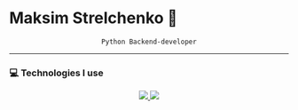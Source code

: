 # Maksim Strelchenko 👋

<div align="center">
  <code>Python Backend-developer</code>
</div>

---

### 💻 Technologies I use

<p align="center">
  <a href="https://skillicons.dev/">
    <img src="https://skillicons.dev/icons?i=py,django,flask,fastapi,html,css,js,figma,docker,linux,bash,nginx,git,github,gitlab,redis,mysql,postgres&theme=dark&perline=6"/>
  </a>
  <a href="https://github.com/1kitten/?tab=repositories">
    <img src="https://github-readme-stats.vercel.app/api/top-langs/?username=1kitten&layout=compact&hide_border=true&hide_title=true&count_private=true&include_all_commits=true&show_icons=true&bg_color=00000000&text_color=c3c6ce&icon_color=4e64f7"/>
  </a>
</p>
